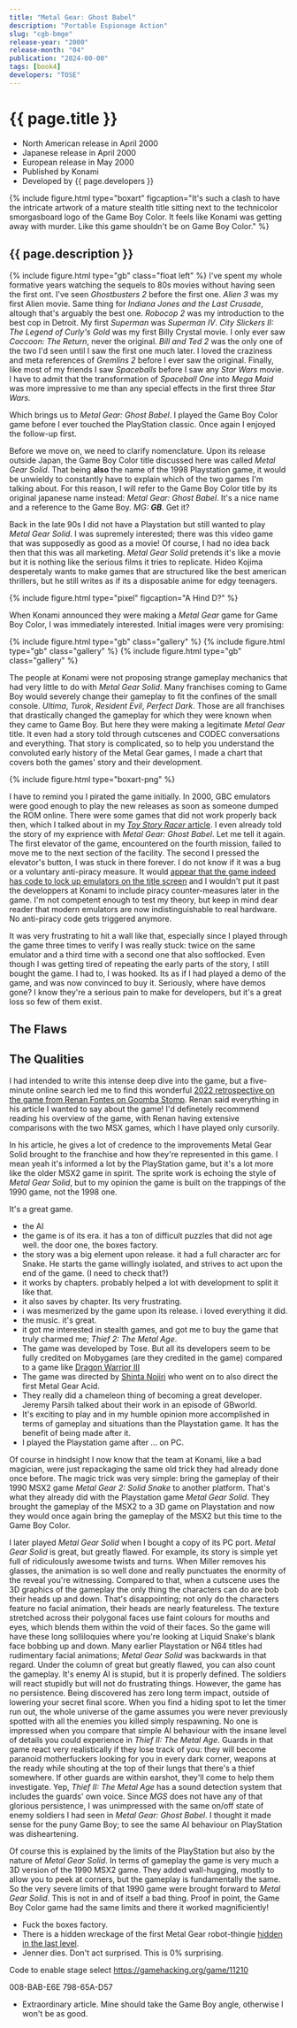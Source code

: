 ```yaml
---
title: "Metal Gear: Ghost Babel"
description: "Portable Espionage Action"
slug: "cgb-bmge"
release-year: "2000"
release-month: "04"
publication: "2024-00-00"
tags: [book4]
developers: "TOSE"
---
```

# {{ page.title }}

- North American release in April 2000
- Japanese release in April 2000
- European release in May 2000
- Published by Konami
- Developed by {{ page.developers }}

{% include figure.html type="boxart" figcaption="It's such a clash to have the intricate artwork of a mature stealth title sitting next to the technicolor smorgasboard logo of the Game Boy Color. It feels like Konami was getting away with murder. Like this game shouldn't be on Game Boy Color." %}

## {{ page.description }}

{% include figure.html type="gb" class="float left" %}
I've spent my whole formative years watching the sequels to 80s movies without having seen the first ont. I've seen *Ghostbusters 2* before the first one. *Alien 3* was my first Alien movie. Same thing for *Indiana Jones and the Last Crusade*, altough that's arguably the best one. *Robocop 2* was my introduction to the best cop in Detroit. My first *Superman* was *Superman IV*. *City Slickers II: The Legend of Curly's Gold* was my first Billy Crystal movie. I only ever saw *Coccoon: The Return*, never the original. *Bill and Ted 2* was the only one of the two I'd seen until I saw the first one much later. I loved the craziness and meta references of *Gremlins 2* before I ever saw the original. Finally, like most of my friends I saw *Spaceballs* before I saw any *Star Wars* movie. I have to admit that the transformation of *Spaceball One* into *Mega Maid* was more impressive to me than any special effects in the first three *Star Wars*.

Which brings us to *Metal Gear: Ghost Babel*. I played the Game Boy Color game before I ever touched the PlayStation classic. Once again I enjoyed the follow-up first.

Before we move on, we need to clarify nomenclature. Upon its release outside Japan, the Game Boy Color title discussed here was called *Metal Gear Solid*. That being **also** the name of the 1998 Playstation game, it would be unwieldy to constantly have to explain which of the two games I'm talking about. For this reason, I will refer to the Game Boy Color title by its original japanese name instead: *Metal Gear: Ghost Babel*. It's a nice name and a reference to the Game Boy. *MG: **GB***. Get it?

Back in the late 90s I did not have a Playstation but still wanted to play *Metal Gear Solid*. I was supremely interested; there was this video game that was supposedly as good as a movie! Of course, I had no idea back then that this was all marketing. *Metal Gear Solid* pretends it's like a movie but it is nothing like the serious films it tries to replicate. Hideo Kojima desperetaly wants to make games that are structured like the best american thrillers, but he still writes as if its a disposable anime for edgy teenagers.

{% include figure.html type="pixel" figcaption="A Hind D?" %}

When Konami announced they were making a *Metal Gear* game for Game Boy Color, I was immediately interested. Initial images were very promising:

<div class="gallery">
{% include figure.html type="gb" class="gallery" %}
{% include figure.html type="gb" class="gallery" %}
{% include figure.html type="gb" class="gallery" %}
</div>

The people at Konami were not proposing strange gameplay mechanics that had very little to do with *Metal Gear Solid*. Many franchises coming to Game Boy would severely change their gameplay to fit the confines of the small console. *Ultima*, *Turok*, *Resident Evil*, *Perfect Dark*. Those are all franchises that drastically changed the gameplay for which they were known when they came to Game Boy. But here they were making a legitimate *Metal Gear* title. It even had a story told through cutscenes and CODEC conversations and everything. That story is complicated, so to help you understand the convoluted early history of the Metal Gear games, I made a chart that covers both the games' story and their development.

{% include figure.html type="boxart-png" %}

I have to remind you I pirated the game initially. In 2000, GBC emulators were good enough to play the new releases as soon as someone dumped the ROM online. There were some games that did not work properly back then, which I talked about in my [*Toy Story Racer* article](/articles/cgb-bt5e). I even already told the story of my exprience with *Metal Gear: Ghost Babel*. Let me tell it again. The first elevator of the game, encountered on the fourth mission, failed to move me to the next section of the facility. The second I pressed the elevator's button, I was stuck in there forever. I do not know if it was a bug or a voluntary anti-piracy measure. It would [appear that the game indeed has code to lock up emulators on the title screen](https://new.tcrf.net/Metal_Gear_Solid_(Game_Boy_Color)) and I wouldn't put it past the developpers at Konami to include piracy counter-measures later in the game. I'm not competent enough to test my theory, but keep in mind dear reader that modern emulators are now indistinguishable to real hardware. No anti-piracy code gets triggered anymore.

It was very frustrating to hit a wall like that, especially since I played through the game three times to verify I was really stuck: twice on the same emulator and a third time with a second one that also softlocked. Even though I was getting tired of repeating the early parts of the story, I still bought the game. I had to, I was hooked. Its as if I had played a demo of the game, and was now convinced to buy it. Seriously, where have demos gone? I know they're a serious pain to make for developers, but it's a great loss so few of them exist.

## The Flaws

## The Qualities

I had intended to write this intense deep dive into the game, but a five-minute online search led me to find this wonderful [2022 retrospective on the game from Renan Fontes on Goomba Stomp](https://goombastomp.com/metal-gear-ghost-babel-game-boy-color-retrospective/). Renan said everything in his article I wanted to say about the game! I'd definetely recommend reading his overview of the game, with Renan having extensive comparisons with the two MSX games, which I have played only cursorily.

In his article, he gives a lot of credence to the improvements Metal Gear Solid brought to the franchise and how they're represented in this game. I mean yeah it's informed a lot by the PlayStation game, but it's a lot more like the older MSX2 game in spirit. The sprite work is echoing the style of *Metal Gear Solid*, but to my opinion the game is built on the trappings of the 1990 game, not the 1998 one.

It's a great game.

- the AI
- the game is of its era. it has a ton of difficult puzzles that did not age well. the door one, the boxes factory.
- the story was a big element upon release. it had a full character arc for Snake. He starts the game willingly isolated, and strives to act upon the end of the game. (I need to check that?)
- it works by chapters. probably helped a lot with development to split it like that.
- it also saves by chapter. Its very frustrating.
- i was mesmerized by the game upon its release. i loved everything it did.
- the music. it's great.
- it got me interested in stealth games, and got me to buy the game that truly charmed me; *Thief 2: The Metal Age*.
- The game was developed by Tose. But all its developers seem to be fully credited on Mobygames (are they credited in the game) compared to a game like [Dragon Warrior III](https://www.mobygames.com/game/138514/dragon-warrior-iii/credits/gameboy-color/)
- The game was directed by [Shinta Nojiri](https://www.mobygames.com/person/57923/shinta-nojiri/) who went on to also direct the first Metal Gear Acid.
- They really did a chameleon thing of becoming a great developer. Jeremy Parsih talked about their work in an episode of GBworld.
- It's exciting to play and in my humble opinion more accomplished in terms of gameplay and situations than the Playstation game. It has the benefit of being made after it.
- I played the Playstation game after ... on PC.

Of course in hindsight I now know that the team at Konami, like a bad magician, were just repackaging the same old trick they had already done once before. The magic trick was very simple: bring the gameplay of their 1990 MSX2 game *Metal Gear 2: Solid Snake* to another platform. That's what they already did with the Playstation game *Metal Gear Solid*. They brought the gameplay of the MSX2 to a 3D game on Playstation and now they would once again bring the gameplay of the MSX2 but this time to the Game Boy Color.

I later played *Metal Gear Solid* when I bought a copy of its PC port. *Metal Gear Solid* is great, but greatly flawed. For example, its story is simple yet full of ridiculously awesome twists and turns. When Miller removes his glasses, the animation is so well done and really punctuates the enormity of the reveal you're witnessing. Compared to that, when a cutscene uses the 3D graphics of the gameplay the only thing the characters can do are bob their heads up and down. That's disappointing; not only do the characters feature no facial animation, their heads are nearly featureless. The texture stretched across their polygonal faces use faint colours for mouths and eyes, which blends them within the void of their faces. So the game will have these long solliloquies where you're looking at Liquid Snake's blank face bobbing up and down. Many earlier Playstation or N64 titles had rudimentary facial animations; *Metal Gear Solid* was backwards in that regard. Under the column of great but greatly flawed, you can also count the gameplay. It's enemy AI is stupid, but it is properly defined. The soldiers will react stupidly but will not do frustrating things. However, the game has no persistence. Being discovered has zero long term impact, outside of lowering your secret final score. When you find a hiding spot to let the timer run out, the whole universe of the game assumes you were never previously spotted with all the enemies you killed simply respawning. No one is impressed when you compare that simple AI behaviour with the insane level of details you could experience in *Thief II: The Metal Age*. Guards in that game react very realistically if they lose track of you: they will become paranoid motherfuckers looking for you in every dark corner, weapons at the ready while shouting at the top of their lungs that there's a thief somewhere. If other guards are within earshot, they'll come to help them investigate. Yep, *Thief II: The Metal Age* has a sound detection system that includes the guards' own voice. Since *MGS* does not have any of that glorious persistence, I was unimpressed with the same on/off state of enemy soldiers I had seen in *Metal Gear: Ghost Babel*. I thought it made sense for the puny Game Boy; to see the same AI behaviour on PlayStation was disheartening.

Of course this is explained by the limits of the PlayStation but also by the nature of *Metal Gear Solid*. In terms of gameplay the game is very much a 3D version of the 1990 MSX2 game. They added wall-hugging, mostly to allow you to peek at corners, but the gameplay is fundamentally the same. So the very severe limits of that 1990 game were brought forward to *Metal Gear Solid*. This is not in and of itself a bad thing. Proof in point, the Game Boy Color game had the same limits and there it worked magnificiently!

- Fuck the boxes factory.
- There is a hidden wreckage of the first Metal Gear robot-thingie [hidden in the last level](https://archive.org/details/metal-gear-solid-ghost-babel-perfect-guide/page/n79/mode/2up).
- Jenner dies. Don't act surprised. This is 0% surprising.

Code to enable stage select
https://gamehacking.org/game/11210

008-BAB-E6E
798-65A-D57

- Extraordinary article. Mine should take the Game Boy angle, otherwise I won't be as good.